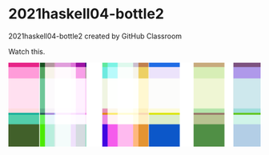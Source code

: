 # 2021haskell04-bottle2
2021haskell04-bottle2 created by GitHub Classroom

Watch this.

![](figs.svg)
